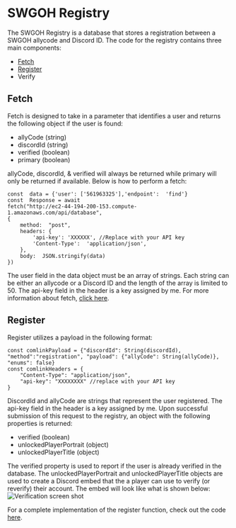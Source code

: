 # SWGOH Registry
The SWGOH Registry is a database that stores a registration between a SWGOH allycode and Discord ID.  The code for the registry contains three main components:
 - [Fetch](#fetch)
 - [Register](#register)
 - Verify
 
## Fetch <a name="fetch"></a>
Fetch is designed to take in a parameter that identifies a user and returns the following object if the user is found:
 - allyCode (string)
 - discordId (string)
 - verified (boolean)
 - primary (boolean)

allyCode, discordId, & verified will always be returned while primary will only be returned if available.  Below is how to perform a fetch:

    const  data = {'user': ['561963325'],'endpoint':  'find'}
    const  Response = await 
    fetch("http://ec2-44-194-200-153.compute-1.amazonaws.com/api/database",
    {
        method:  "post",
        headers: {
            'api-key': 'XXXXXX', //Replace with your API key
            'Content-Type':  'application/json',
        },
        body:  JSON.stringify(data)
    })
The user field in the data object must be an array of strings.  Each string can be either an allycode or a Discord ID and the length of the array is limited to 50.  The api-key field in the header is a key assigned by me.  For more information about fetch, [click here](https://github.com/Bhager01/SWGOH-Registry/blob/main/FetchCode.js).
## Register <a name="register"></a>
Register utilizes a payload in the following format:

    const comlinkPayload = {"discordId": String(discordId), "method":"registration", "payload": {"allyCode": String(allyCode)}, "enums": false}    
    const comlinkHeaders = {    
	    "Content-Type": "application/json",    
	    "api-key": "XXXXXXXX" //replace with your API key
	}
DiscordId and allyCode are strings that represent the user registered.  The api-key field in the header is a key assigned by me.  Upon successful submission of this request to the registry, an object with the following properties is returned:

 - verified (boolean)
 - unlockedPlayerPortrait (object)
 - unlockedPlayerTitle (object)

The verified property is used to report if the user is already verified in the database.  The unlockedPlayerPortrait and unlockedPlayerTitle objects are used to create a Discord embed that the a player can use to verify (or reverify) their account.  The embed will look like what is shown below:
![Verification screen shot](https://i.postimg.cc/L8F5SgzN/Verification2.jpg)

For a complete implementation of the register function, check out the code [here](https://github.com/Bhager01/SWGOH-Registry/blob/main/RegistrationCode.js).
